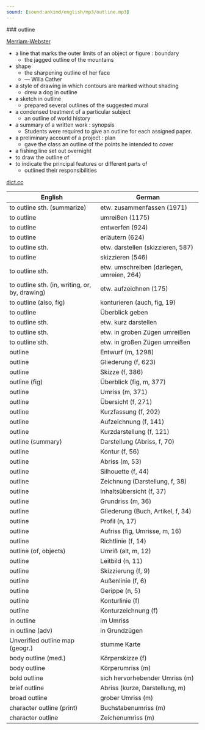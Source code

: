 ```yaml
---
sound: [sound:ankimd/english/mp3/outline.mp3]
---
```


\### outline

[Merriam-Webster](https://www.merriam-webster.com/dictionary/outline)

- a line that marks the outer limits of an object or figure : boundary
    - the jagged outline of the mountains
- shape
    - the sharpening outline of her face
    - — Willa Cather
- a style of drawing in which contours are marked without shading
    - drew a dog in outline
- a sketch in outline
    - prepared several outlines of the suggested mural
- a condensed treatment of a particular subject
    - an outline of world history
- a summary of a written work : synopsis
    - Students were required to give an outline for each assigned paper.
- a preliminary account of a project : plan
    - gave the class an outline of the points he intended to cover
- a fishing line set out overnight
- to draw the outline of
- to indicate the principal features or different parts of
    - outlined their responsibilities

[dict.cc](https://www.dict.cc/outline)

| English        | German       |
| -------------- | ------------ |
| to outline sth. (summarize) | etw. zusammenfassen (1971) |
| to outline | umreißen (1175) |
| to outline | entwerfen (924) |
| to outline | erläutern (624) |
| to outline sth. | etw. darstellen (skizzieren, 587) |
| to outline | skizzieren (546) |
| to outline sth. | etw. umschreiben (darlegen, umreien, 264) |
| to outline sth. (in, writing, or, by, drawing) | etw. aufzeichnen (175) |
| to outline (also, fig) | konturieren (auch, fig, 19) |
| to outline | Überblick geben |
| to outline sth. | etw. kurz darstellen |
| to outline sth. | etw. in groben Zügen umreißen |
| to outline sth. | etw. in großen Zügen umreißen |
| outline | Entwurf (m, 1298) |
| outline | Gliederung (f, 623) |
| outline | Skizze (f, 386) |
| outline (fig) | Überblick (fig, m, 377) |
| outline | Umriss (m, 371) |
| outline | Übersicht (f, 271) |
| outline | Kurzfassung (f, 202) |
| outline | Aufzeichnung (f, 141) |
| outline | Kurzdarstellung (f, 121) |
| outline (summary) | Darstellung (Abriss, f, 70) |
| outline | Kontur (f, 56) |
| outline | Abriss (m, 53) |
| outline | Silhouette (f, 44) |
| outline | Zeichnung (Darstellung, f, 38) |
| outline | Inhaltsübersicht (f, 37) |
| outline | Grundriss (m, 36) |
| outline | Gliederung (Buch, Artikel, f, 34) |
| outline | Profil (n, 17) |
| outline | Aufriss (fig, Umrisse, m, 16) |
| outline | Richtlinie (f, 14) |
| outline (of, objects) | Umriß (alt, m, 12) |
| outline | Leitbild (n, 11) |
| outline | Skizzierung (f, 9) |
| outline | Außenlinie (f, 6) |
| outline | Gerippe (n, 5) |
| outline | Konturlinie (f) |
| outline | Konturzeichnung (f) |
| in outline | im Umriss |
| in outline (adv) | in Grundzügen |
| Unverified outline map (geogr.) | stumme Karte |
| body outline (med.) | Körperskizze (f) |
| body outline | Körperumriss (m) |
| bold outline | sich hervorhebender Umriss (m) |
| brief outline | Abriss (kurze, Darstellung, m) |
| broad outline | grober Umriss (m) |
| character outline (print) | Buchstabenumriss (m) |
| character outline | Zeichenumriss (m) |
